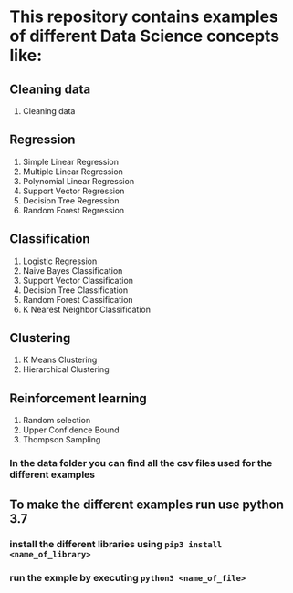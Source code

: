# This repository contains examples of different Data Science concepts like:

## Cleaning data
1. Cleaning data

## Regression
1. Simple Linear Regression
2. Multiple Linear Regression
3. Polynomial Linear Regression
4. Support Vector Regression
5. Decision Tree Regression
6. Random Forest Regression

## Classification
1. Logistic Regression
2. Naive Bayes Classification
3. Support Vector Classification
4. Decision Tree Classification
5. Random Forest Classification
6. K Nearest Neighbor Classification

## Clustering
1. K Means Clustering
2. Hierarchical Clustering

## Reinforcement learning
1. Random selection
2. Upper Confidence Bound
3. Thompson Sampling

### In the data folder you can find all the csv files used for the different examples

## To make the different examples run use python 3.7
### install the different libraries using `pip3 install <name_of_library>`
### run the exmple by executing `python3 <name_of_file>`